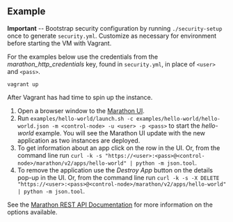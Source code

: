 Example
---

**Important** -- Bootstrap security configuration by running `./security-setup` once to generate `security.yml`. Customize as necessary for environment before starting the VM with Vagrant. 

For the examples below use the credentials from the *marathon\_http\_credentials* key, found in `security.yml`, in place of `<user>` and `<pass>`.

`vagrant up`

After Vagrant has had time to spin up the instance.

1. Open a browser window to the [Marathon UI](https://<control-node>/marathon).
2. Run `examples/hello-world/launch.sh -c examples/hello-world/hello-world.json -m <control-node> -u <user> -p <pass>` to start the _hello-world_ example. You will see the Marathon UI update with the new application as two instances are deployed.
3. To get information about an app click on the row in the UI. Or, from the command line run `curl -k -s "https://<user>:<pass>@<control-node>/marathon/v2/apps/hello-world" | python -m json.tool`.
4. To remove the application use the _Destroy App_ button on the details pop-up in the UI. Or, from the command line run `curl -k -s -X DELETE "https://<user>:<pass>@<control-node>/marathon/v2/apps/hello-world" | python -m json.tool`.

See the [Marathon REST API Documentation](https://mesosphere.github.io/marathon/docs/rest-api.html) for more information on the options available.
